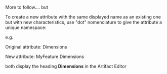More to follow.... but

To create a new attribute with the same displayed name as an existing
one but with new characteristics, use "dot" nomenclature to give the
attribute a unique namespace:

e.g.

Original attribute: Dimensions

New attribute: MyFeature.Dimensions

both display the heading **Dimensions** in the Artifact Editor